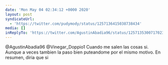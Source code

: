 ```yaml
---
date: 'Mon May 04 02:34:12 +0000 2020'
layout: post
syndicateUrl:
  - 'https://twitter.com/pudymody/status/1257136415038738434'
media: []
inReplyTo: 'https://twitter.com/AgustinAbadia96/status/1257135300717023233'
---
```

@AgustinAbadia96 @Vinegar_Doppio1 Cuando me salen las cosas si. Aunque a veces tambien la paso bien puteandome por el mismo motivo. En resumen, diria que si